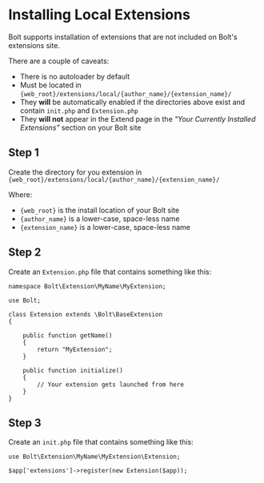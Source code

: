 Installing Local Extensions
===========================

Bolt supports installation of extensions that are not included on Bolt's
extensions site.

There are a couple of caveats:

  - There is no autoloader by default
  - Must be located in `{web_root}/extensions/local/{author_name}/{extension_name}/`
  - They **will** be automatically enabled if the directories above exist and
    contain `init.php` and `Extension.php`
  - They **will not** appear in the Extend page in the *"Your Currently
    Installed Extensions"* section on your Bolt site

Step 1
------

Create the directory for you extension in `{web_root}/extensions/local/{author_name}/{extension_name}/`

Where:
 - `{web_root}` is the install location of your Bolt site
 - `{author_name}` is a lower-case, space-less name
 - `{extension_name}` is a lower-case, space-less name

Step 2
------

Create an `Extension.php` file that contains something like this:

```
namespace Bolt\Extension\MyName\MyExtension;

use Bolt;

class Extension extends \Bolt\BaseExtension
{

    public function getName()
    {
        return "MyExtension";
    }

    public function initialize()
    {
        // Your extension gets launched from here
    }
}
```

Step 3
------

Create an `init.php` file that contains something like this:

```
use Bolt\Extension\MyName\MyExtension\Extension;

$app['extensions']->register(new Extension($app));
```
